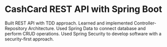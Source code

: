 # CashCard REST API with Spring Boot

Built REST API with TDD approach. Learned and implemented Controller-Repository Architecture. Used Spring Data to connect database and perform CRUD operations. Used Spring Security to develop software with a security-first approach.
